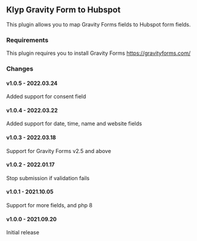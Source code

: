 ## Klyp Gravity Form to Hubspot
This plugin allows you to map Gravity Forms fields to Hubspot form fields.

### Requirements
This plugin requires you to install Gravity Forms
https://gravityforms.com/

### Changes

#### v1.0.5 - 2022.03.24
Added support for consent field

#### v1.0.4 - 2022.03.22
Added support for date, time, name and website fields

#### v1.0.3 - 2022.03.18
Support for Gravity Forms v2.5 and above

#### v1.0.2 - 2022.01.17
Stop submission if validation fails

#### v1.0.1 - 2021.10.05
Support for more fields, and php 8

#### v1.0.0 - 2021.09.20
Initial release